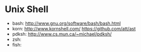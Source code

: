 # Unix Shell

- bash:   http://www.gnu.org/software/bash/bash.html
- korn:   http://www.kornshell.com/
          https://github.com/att/ast
- pdksh:  http://www.cs.mun.ca/~michael/pdksh/
- zsh:
- fish:
